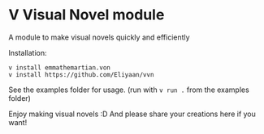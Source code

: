 # V Visual Novel module

A module to make visual novels quickly and efficiently

Installation:
```
v install emmathemartian.von
v install https://github.com/Eliyaan/vvn
```

See the examples folder for usage. (run with `v run .` from the examples folder)

Enjoy making visual novels :D 
And please share your creations here if you want!

